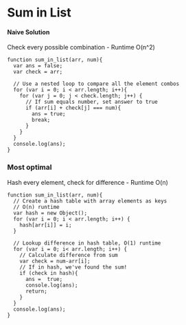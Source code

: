# Sum in List

#### Naive Solution
Check every possible combination - Runtime O(n^2)

```
function sum_in_list(arr, num){
  var ans = false;
  var check = arr;

  // Use a nested loop to compare all the element combos
  for (var i = 0; i < arr.length; i++){
    for (var j = 0; j < check.length; j++) {
      // If sum equals number, set answer to true
      if (arr[i] + check[j] === num){
        ans = true;
        break;
      }
    }
  }
  console.log(ans);
}
```

### Most optimal
Hash every element, check for difference - Runtime O(n)

```
function sum_in_list(arr, num){
  // Create a hash table with array elements as keys
  // O(n) runtime
  var hash = new Object();
  for (var i = 0; i < arr.length; i++) {
    hash[arr[i]] = i;
  }

  // Lookup difference in hash table, O(1) runtime
  for (var i = 0; i< arr.length; i++) {
    // Calculate difference from sum
    var check = num-arr[i];
    // If in hash, we've found the sum!
    if (check in hash){
      ans =  true;
      console.log(ans);
      return;
    }
  }
  console.log(ans);
}
```
